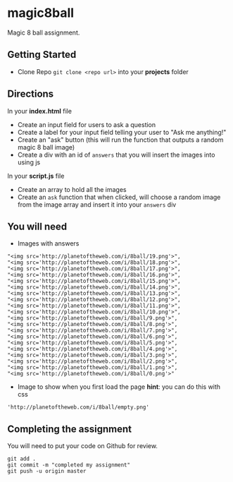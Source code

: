 # magic8ball
Magic 8 ball assignment.

## Getting Started
- Clone Repo `git clone <repo url>` into your **projects** folder

## Directions
In your **index.html** file
  - Create an input field for users to ask a question
  - Create a label for your input field telling your user to "Ask me anything!"
  - Create an "ask" button (this will run the function that outputs a random magic 8 ball image)
  - Create a div with an id of `answers` that you will insert the images into using js

In your **script.js** file
  - Create an array to hold all the images
  - Create an `ask` function that when clicked, will choose a random image from the image array and insert it into your `answers` div

## You will need
- Images with answers
```
"<img src='http://planetoftheweb.com/i/8ball/19.png'>",
"<img src='http://planetoftheweb.com/i/8ball/18.png'>",
"<img src='http://planetoftheweb.com/i/8ball/17.png'>",
"<img src='http://planetoftheweb.com/i/8ball/16.png'>",
"<img src='http://planetoftheweb.com/i/8ball/15.png'>",
"<img src='http://planetoftheweb.com/i/8ball/14.png'>",
"<img src='http://planetoftheweb.com/i/8ball/13.png'>",
"<img src='http://planetoftheweb.com/i/8ball/12.png'>",
"<img src='http://planetoftheweb.com/i/8ball/11.png'>",
"<img src='http://planetoftheweb.com/i/8ball/10.png'>",
"<img src='http://planetoftheweb.com/i/8ball/9.png'>",
"<img src='http://planetoftheweb.com/i/8ball/8.png'>",
"<img src='http://planetoftheweb.com/i/8ball/7.png'>",
"<img src='http://planetoftheweb.com/i/8ball/6.png'>",
"<img src='http://planetoftheweb.com/i/8ball/5.png'>",
"<img src='http://planetoftheweb.com/i/8ball/4.png'>",
"<img src='http://planetoftheweb.com/i/8ball/3.png'>",
"<img src='http://planetoftheweb.com/i/8ball/2.png'>",
"<img src='http://planetoftheweb.com/i/8ball/1.png'>",
"<img src='http://planetoftheweb.com/i/8ball/0.png'>"
```
- Image to show when you first load the page **hint**: you can do this with css
```
'http://planetoftheweb.com/i/8ball/empty.png'
```

## Completing the assignment
You will need to put your code on Github for review.
```
git add .
git commit -m "completed my assignment"
git push -u origin master
```
